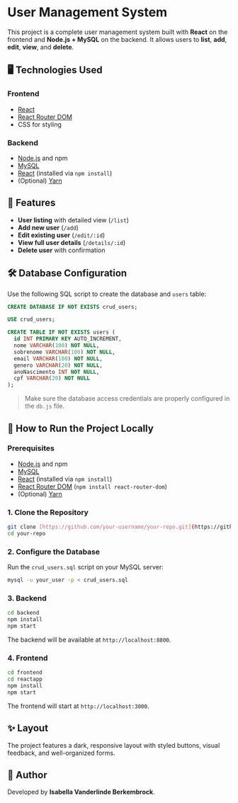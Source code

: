 # User Management System

This project is a complete user management system built with **React** on the frontend and **Node.js + MySQL** on the backend. It allows users to **list**, **add**, **edit**, **view**, and **delete**.

## 🖥️ Technologies Used

### Frontend

* [React](https://reactjs.org/)
* [React Router DOM](https://reactrouter.com/)
* CSS for styling

### Backend

* [Node.js](https://nodejs.org/) and npm
* [MySQL](https://www.mysql.com/)
* [React](https://reactjs.org/) (installed via `npm install`)
* (Optional) [Yarn](https://yarnpkg.com/)

## 🚀 Features

* **User listing** with detailed view (`/list`)
* **Add new user** (`/add`)
* **Edit existing user** (`/edit/:id`)
* **View full user details** (`/details/:id`)
* **Delete user** with confirmation

## 🛠️ Database Configuration

Use the following SQL script to create the database and `users` table:

```sql
CREATE DATABASE IF NOT EXISTS crud_users;

USE crud_users;

CREATE TABLE IF NOT EXISTS users (
  id INT PRIMARY KEY AUTO_INCREMENT,
  nome VARCHAR(100) NOT NULL,
  sobrenome VARCHAR(100) NOT NULL,
  email VARCHAR(100) NOT NULL,
  genero VARCHAR(20) NOT NULL,
  anoNascimento INT NOT NULL,
  cpf VARCHAR(20) NOT NULL
);
```

> Make sure the database access credentials are properly configured in the `db.js` file.

## 🚀 How to Run the Project Locally

### Prerequisites

* [Node.js](https://nodejs.org/) and npm
* [MySQL](https://www.mysql.com/)
* [React](https://reactjs.org/) (installed via `npm install`)
* [React Router DOM](https://reactrouter.com/) (`npm install react-router-dom`)
* (Optional) [Yarn](https://yarnpkg.com/)

### 1. Clone the Repository

```bash
git clone [https://github.com/your-username/your-repo.git](https://github.com/isabella1709/User-management-app.git)
cd your-repo
```

### 2. Configure the Database

Run the `crud_users.sql` script on your MySQL server:

```bash
mysql -u your_user -p < crud_users.sql
```

### 3. Backend

```bash
cd backend
npm install
npm start
```

The backend will be available at `http://localhost:8800`.

### 4. Frontend

```bash
cd frontend
cd reactapp
npm install
npm start
```

The frontend will start at `http://localhost:3000`.

## ✨ Layout

The project features a dark, responsive layout with styled buttons, visual feedback, and well-organized forms.

## 👤 Author

Developed by **Isabella Vanderlinde Berkembrock**.
